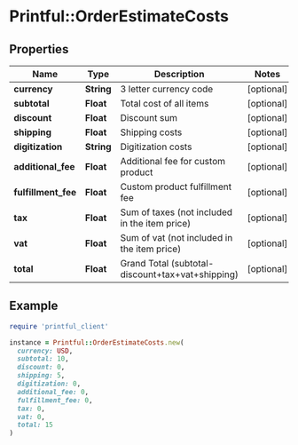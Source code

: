 # Printful::OrderEstimateCosts

## Properties

| Name | Type | Description | Notes |
| ---- | ---- | ----------- | ----- |
| **currency** | **String** | 3 letter currency code | [optional] |
| **subtotal** | **Float** | Total cost of all items | [optional] |
| **discount** | **Float** | Discount sum | [optional] |
| **shipping** | **Float** | Shipping costs | [optional] |
| **digitization** | **String** | Digitization costs | [optional] |
| **additional_fee** | **Float** | Additional fee for custom product | [optional] |
| **fulfillment_fee** | **Float** | Custom product fulfillment fee | [optional] |
| **tax** | **Float** | Sum of taxes (not included in the item price) | [optional] |
| **vat** | **Float** | Sum of vat (not included in the item price) | [optional] |
| **total** | **Float** | Grand Total (subtotal-discount+tax+vat+shipping) | [optional] |

## Example

```ruby
require 'printful_client'

instance = Printful::OrderEstimateCosts.new(
  currency: USD,
  subtotal: 10,
  discount: 0,
  shipping: 5,
  digitization: 0,
  additional_fee: 0,
  fulfillment_fee: 0,
  tax: 0,
  vat: 0,
  total: 15
)
```

